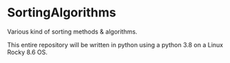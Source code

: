 # SortingAlgorithms
Various kind of sorting methods &amp; algorithms.

This entire repository will be written in python using a python 3.8 on a Linux Rocky 8.6 OS.
